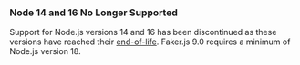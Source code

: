 ### Node 14 and 16 No Longer Supported

Support for Node.js versions 14 and 16 has been discontinued as these versions have reached their [end-of-life](https://github.com/nodejs/Release). Faker.js 9.0 requires a minimum of Node.js version 18.
